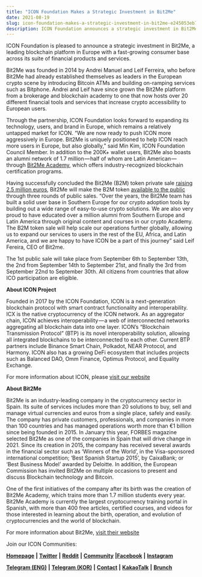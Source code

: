 ```yaml
---
title: "ICON Foundation Makes a Strategic Investment in Bit2Me"
date: 2021-08-19
slug: icon-foundation-makes-a-strategic-investment-in-bit2me-e245053eb7f5
description: ICON Foundation announces a strategic investment in Bit2Me, a leading blockchain platform in Europe with a fast-growing consumer base across its suite of financial products and services.
---
```


ICON Foundation is pleased to announce a strategic investment in Bit2Me, a leading blockchain platform in Europe with a fast-growing consumer base across its suite of financial products and services.

Bit2Me was founded in 2014 by Andrei Manuel and Leif Ferreira, who before Bit2Me had already established themselves as leaders in the European crypto scene by introducing Bitcoin ATMs and building on-ramping services such as Bitphone. Andrei and Leif have since grown the Bit2Me platform from a brokerage and blockchain academy to one that now hosts over 20 different financial tools and services that increase crypto accessibility to European users.

Through the partnership, ICON Foundation looks forward to expanding its technology, users, and brand in Europe, which remains a relatively untapped market for ICON. “We are now ready to push ICON more aggressively in Europe. Bit2Me is uniquely positioned to help ICON reach more users in Europe, but also globally,” said Min Kim, ICON Foundation Council Member. In addition to the 200K+ wallet users, Bit2Me also boasts an alumni network of 1.7 million — half of whom are Latin American — through [Bit2Me Academy](https://academy.bit2me.com/cursos/), which offers industry-recognized blockchain certification programs.

Having successfully concluded the Bit2Me (B2M) token private sale [raising 2.5 million euros](https://www.europapress.es/economia/finanzas-00340/noticia-bit2me-levanta-25-millones-euros-ronda-semilla-destinara-lanzar-token-20210802105931.html), Bit2Me will make the B2M token [available to the public](http://bit2me.com/token) through three rounds of public sales. “Over the years, the Bit2Me team has built a solid user base in Southern Europe for our crypto adoption tools by building out a wide range of easy-to-use crypto solutions. We are also very proud to have educated over a million alumni from Southern Europe and Latin America through original content and courses in our crypto Academy. The B2M token sale will help scale our operations further globally, allowing us to expand our services to users in the rest of the EU, Africa, and Latin America, and we are happy to have ICON be a part of this journey” said Leif Fereira, CEO of Bit2me.

The 1st public sale will take place from September 6th to September 13th, the 2nd from September 14th to September 21st, and finally the 3rd from September 22nd to September 30th. All citizens from countries that allow ICO participation are eligible.

**About ICON Project**

Founded in 2017 by the ICON Foundation, ICON is a next-generation blockchain protocol with smart contract functionality and interoperability. ICX is the native cryptocurrency of the ICON network. As an aggregator chain, ICON achieves interoperability — a web of interconnected networks aggregating all blockchain data into one layer. ICON’s “Blockchain Transmission Protocol” (BTP) is its novel interoperability solution, allowing all integrated blockchains to be interconnected to each other. Current BTP partners include Binance Smart Chain, Polkadot, NEAR Protocol, and Harmony. ICON also has a growing DeFi ecosystem that includes projects such as Balanced DAO, Omm Finance, Optimus Protocol, and Equality Exchange.

For more information about ICON, please [visit our website](https://iconrepublic.org/)

**About Bit2Me**

Bit2Me is an industry-leading company in the cryptocurrency sector in Spain. Its suite of services includes more than 20 solutions to buy, sell and manage virtual currencies and euros from a single place, safely and easily. The company has private customers, professionals, and companies in more than 100 countries and has managed operations worth more than €1 billion since being founded in 2015. In January this year, FORBES magazine selected Bit2Me as one of the companies in Spain that will drive change in 2021. Since its creation in 2015, the company has received several awards in the financial sector such as ‘Winners of the World’, in the Visa-sponsored international competition; ‘Best Spanish Startup 2015’, by CaixaBank; or ‘Best Business Model’ awarded by Deloitte. In addition, the European Commission has invited Bit2Me on multiple occasions to present and discuss Blockchain technology and Bitcoin.

One of the first initiatives of the company after its birth was the creation of Bit2Me Academy, which trains more than 1.7 million students every year. Bit2Me Academy is currently the largest cryptocurrency training portal in Spanish, with more than 400 free articles, certified courses, and videos for those interested in learning about the birth, operation, and evolution of cryptocurrencies and the world of blockchain.

For more information about Bit2Me, [visit their website](https://bit2me.com/)

Join our ICON Communities:

[**Homepage**](https://iconrepublic.org/) **|** [**Twitter**](https://twitter.com/helloiconworld) **|** [**Reddit**](https://www.reddit.com/r/helloicon/) **|** [**Community**](https://forum.icon.community/) **|**[**Facebook**](https://www.facebook.com/helloicon/) **|** [**Instagram**](https://www.instagram.com/helloiconworld/)

[**Telegram (ENG)**](https://t.me/hello_iconworld) **|** [**Telegram (KOR)**](https://t.me/iconkorea) **|** [**Contact**](mailto:hello@icon.foundation) **|** [**KakaoTalk**](https://open.kakao.com/o/gMAFhdS) **|** [**Brunch**](https://brunch.co.kr/@helloiconworld)

